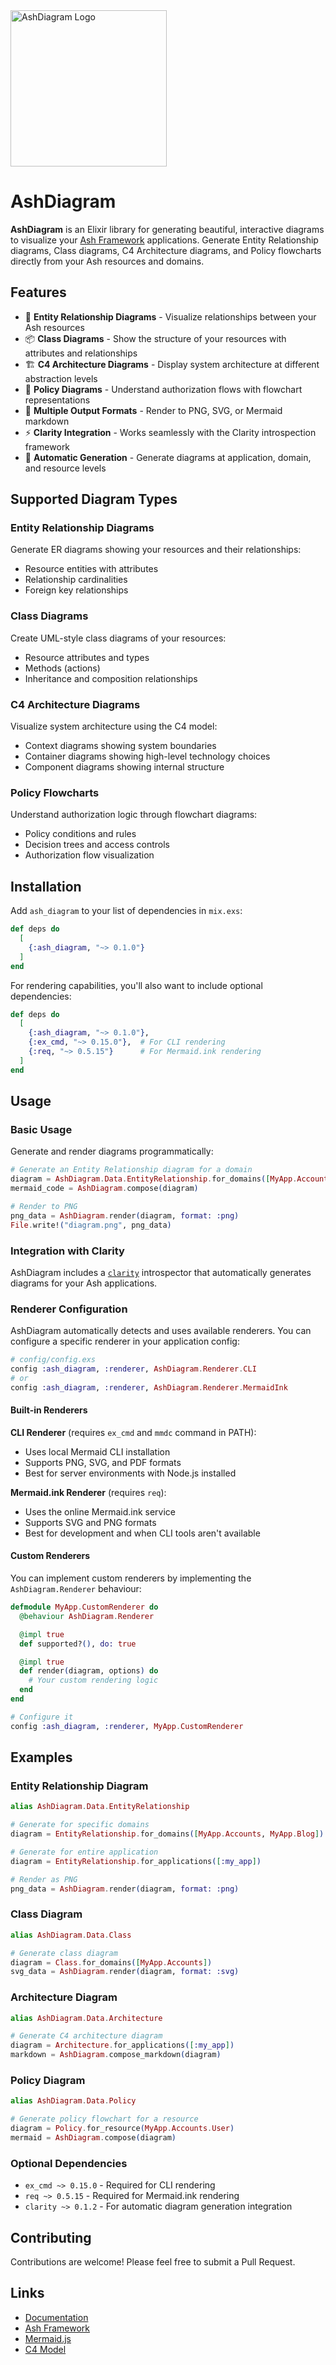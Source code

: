 <img src="logos/logo.svg" alt="AshDiagram Logo" width="250">

<!-- ex_doc_ignore_start -->
# AshDiagram
<!-- ex_doc_ignore_end -->

**AshDiagram** is an Elixir library for generating beautiful, interactive diagrams to visualize your [Ash Framework](https://ash-hq.org/) applications. Generate Entity Relationship diagrams, Class diagrams, C4 Architecture diagrams, and Policy flowcharts directly from your Ash resources and domains.

## Features

- 🔗 **Entity Relationship Diagrams** - Visualize relationships between your Ash resources
- 📦 **Class Diagrams** - Show the structure of your resources with attributes and relationships
- 🏗️ **C4 Architecture Diagrams** - Display system architecture at different abstraction levels
- 🔐 **Policy Diagrams** - Understand authorization flows with flowchart representations
- 🎨 **Multiple Output Formats** - Render to PNG, SVG, or Mermaid markdown
- ⚡ **Clarity Integration** - Works seamlessly with the Clarity introspection framework
- 🔄 **Automatic Generation** - Generate diagrams at application, domain, and resource levels

## Supported Diagram Types

### Entity Relationship Diagrams
Generate ER diagrams showing your resources and their relationships:
- Resource entities with attributes
- Relationship cardinalities
- Foreign key relationships

### Class Diagrams
Create UML-style class diagrams of your resources:
- Resource attributes and types
- Methods (actions)
- Inheritance and composition relationships

### C4 Architecture Diagrams
Visualize system architecture using the C4 model:
- Context diagrams showing system boundaries
- Container diagrams showing high-level technology choices
- Component diagrams showing internal structure

### Policy Flowcharts
Understand authorization logic through flowchart diagrams:
- Policy conditions and rules
- Decision trees and access controls
- Authorization flow visualization

## Installation

Add `ash_diagram` to your list of dependencies in `mix.exs`:

```elixir
def deps do
  [
    {:ash_diagram, "~> 0.1.0"}
  ]
end
```

For rendering capabilities, you'll also want to include optional dependencies:

```elixir
def deps do
  [
    {:ash_diagram, "~> 0.1.0"},
    {:ex_cmd, "~> 0.15.0"},  # For CLI rendering
    {:req, "~> 0.5.15"}      # For Mermaid.ink rendering
  ]
end
```

## Usage

### Basic Usage

Generate and render diagrams programmatically:

```elixir
# Generate an Entity Relationship diagram for a domain
diagram = AshDiagram.Data.EntityRelationship.for_domains([MyApp.Accounts])
mermaid_code = AshDiagram.compose(diagram)

# Render to PNG
png_data = AshDiagram.render(diagram, format: :png)
File.write!("diagram.png", png_data)
```

### Integration with Clarity

AshDiagram includes a [`clarity`](https://hex.pm/packages/clarity) introspector that automatically generates diagrams for your Ash applications.

### Renderer Configuration

AshDiagram automatically detects and uses available renderers. You can configure a specific renderer in your application config:

```elixir
# config/config.exs
config :ash_diagram, :renderer, AshDiagram.Renderer.CLI
# or
config :ash_diagram, :renderer, AshDiagram.Renderer.MermaidInk
```

#### Built-in Renderers

**CLI Renderer** (requires `ex_cmd` and `mmdc` command in PATH):
- Uses local Mermaid CLI installation
- Supports PNG, SVG, and PDF formats
- Best for server environments with Node.js installed

**Mermaid.ink Renderer** (requires `req`):
- Uses the online Mermaid.ink service
- Supports SVG and PNG formats
- Best for development and when CLI tools aren't available

#### Custom Renderers

You can implement custom renderers by implementing the `AshDiagram.Renderer` behaviour:

```elixir
defmodule MyApp.CustomRenderer do
  @behaviour AshDiagram.Renderer

  @impl true
  def supported?(), do: true

  @impl true
  def render(diagram, options) do
    # Your custom rendering logic
  end
end

# Configure it
config :ash_diagram, :renderer, MyApp.CustomRenderer
```

## Examples

### Entity Relationship Diagram

```elixir
alias AshDiagram.Data.EntityRelationship

# Generate for specific domains
diagram = EntityRelationship.for_domains([MyApp.Accounts, MyApp.Blog])

# Generate for entire application
diagram = EntityRelationship.for_applications([:my_app])

# Render as PNG
png_data = AshDiagram.render(diagram, format: :png)
```

### Class Diagram

```elixir
alias AshDiagram.Data.Class

# Generate class diagram
diagram = Class.for_domains([MyApp.Accounts])
svg_data = AshDiagram.render(diagram, format: :svg)
```

### Architecture Diagram

```elixir
alias AshDiagram.Data.Architecture

# Generate C4 architecture diagram
diagram = Architecture.for_applications([:my_app])
markdown = AshDiagram.compose_markdown(diagram)
```

### Policy Diagram

```elixir
alias AshDiagram.Data.Policy

# Generate policy flowchart for a resource
diagram = Policy.for_resource(MyApp.Accounts.User)
mermaid = AshDiagram.compose(diagram)
```

### Optional Dependencies

- `ex_cmd ~> 0.15.0` - Required for CLI rendering
- `req ~> 0.5.15` - Required for Mermaid.ink rendering
- `clarity ~> 0.1.2` - For automatic diagram generation integration

## Contributing

Contributions are welcome! Please feel free to submit a Pull Request.

## Links

- [Documentation](https://hexdocs.pm/ash_diagram)
- [Ash Framework](https://ash-hq.org/)
- [Mermaid.js](https://mermaid.js.org/)
- [C4 Model](https://c4model.com/)